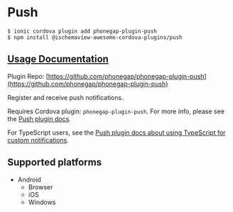 # Push

```text
$ ionic cordova plugin add phonegap-plugin-push
$ npm install @ischemaview-awesome-cordova-plugins/push
```

## [Usage Documentation](https://danielsogl.gitbook.io/awesome-cordova-plugins/plugins/push/)

Plugin Repo: [https://github.com/phonegap/phonegap-plugin-push](https://github.com/phonegap/phonegap-plugin-push)

Register and receive push notifications.

Requires Cordova plugin: `phonegap-plugin-push`. For more info, please see the [Push plugin docs](https://github.com/phonegap/phonegap-plugin-push).

For TypeScript users, see the [Push plugin docs about using TypeScript for custom notifications](https://github.com/phonegap/phonegap-plugin-push/blob/master/docs/TYPESCRIPT.md).

## Supported platforms

* Android
  * Browser
  * iOS
  * Windows

